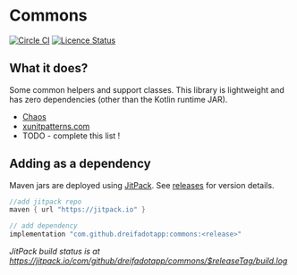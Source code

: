# Commons

[![Circle CI](https://circleci.com/gh/dreifadotapp/commons.svg?style=shield)](https://circleci.com/gh/dreifadotapp/commons)
[![Licence Status](https://img.shields.io/github/license/dreifadotapp/commons)](https://github.com/dreifadotapp/commons/blob/master/licence.txt)

## What it does?

Some common helpers and support classes. This library is lightweight and has zero dependencies (other than the Kotlin
runtime JAR).

* [Chaos](./docs/chaos.md)
* [xunitpatterns.com](./docs/xunitpatterns.md)
* TODO - complete this list !

## Adding as a dependency

Maven jars are deployed using [JitPack](https://jitpack.io/).
See [releases](https://github.com/dreifadotapp/commons/releases) for version details.

```groovy
//add jitpack repo
maven { url "https://jitpack.io" }

// add dependency 
implementation "com.github.dreifadotapp:commons:<release>"
```

_JitPack build status is at https://jitpack.io/com/github/dreifadotapp/commons/$releaseTag/build.log_

